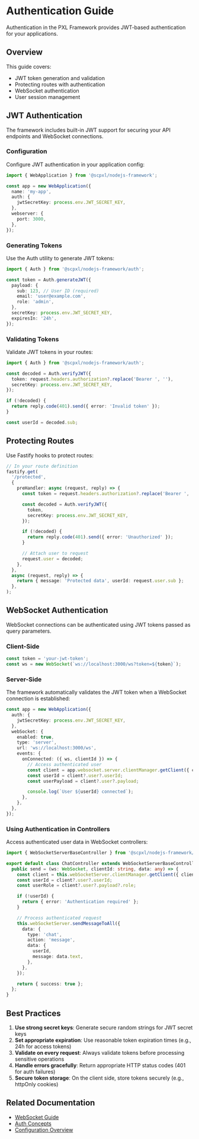 # Authentication Guide

Authentication in the PXL Framework provides JWT-based authentication for your applications.

## Overview

This guide covers:

- JWT token generation and validation
- Protecting routes with authentication
- WebSocket authentication
- User session management

## JWT Authentication

The framework includes built-in JWT support for securing your API endpoints and WebSocket connections.

### Configuration

Configure JWT authentication in your application config:

```typescript
import { WebApplication } from '@scpxl/nodejs-framework';

const app = new WebApplication({
  name: 'my-app',
  auth: {
    jwtSecretKey: process.env.JWT_SECRET_KEY,
  },
  webserver: {
    port: 3000,
  },
});
```

### Generating Tokens

Use the Auth utility to generate JWT tokens:

```typescript
import { Auth } from '@scpxl/nodejs-framework/auth';

const token = Auth.generateJWT({
  payload: {
    sub: 123, // User ID (required)
    email: 'user@example.com',
    role: 'admin',
  },
  secretKey: process.env.JWT_SECRET_KEY,
  expiresIn: '24h',
});
```

### Validating Tokens

Validate JWT tokens in your routes:

```typescript
import { Auth } from '@scpxl/nodejs-framework/auth';

const decoded = Auth.verifyJWT({
  token: request.headers.authorization?.replace('Bearer ', ''),
  secretKey: process.env.JWT_SECRET_KEY,
});

if (!decoded) {
  return reply.code(401).send({ error: 'Invalid token' });
}

const userId = decoded.sub;
```

## Protecting Routes

Use Fastify hooks to protect routes:

```typescript
// In your route definition
fastify.get(
  '/protected',
  {
    preHandler: async (request, reply) => {
      const token = request.headers.authorization?.replace('Bearer ', '');

      const decoded = Auth.verifyJWT({
        token,
        secretKey: process.env.JWT_SECRET_KEY,
      });

      if (!decoded) {
        return reply.code(401).send({ error: 'Unauthorized' });
      }

      // Attach user to request
      request.user = decoded;
    },
  },
  async (request, reply) => {
    return { message: 'Protected data', userId: request.user.sub };
  },
);
```

## WebSocket Authentication

WebSocket connections can be authenticated using JWT tokens passed as query parameters.

### Client-Side

```typescript
const token = 'your-jwt-token';
const ws = new WebSocket(`ws://localhost:3000/ws?token=${token}`);
```

### Server-Side

The framework automatically validates the JWT token when a WebSocket connection is established:

```typescript
const app = new WebApplication({
  auth: {
    jwtSecretKey: process.env.JWT_SECRET_KEY,
  },
  webSocket: {
    enabled: true,
    type: 'server',
    url: 'ws://localhost:3000/ws',
    events: {
      onConnected: ({ ws, clientId }) => {
        // Access authenticated user
        const client = app.websocket.server.clientManager.getClient({ clientId });
        const userId = client?.user?.userId;
        const userPayload = client?.user?.payload;

        console.log(`User ${userId} connected`);
      },
    },
  },
});
```

### Using Authentication in Controllers

Access authenticated user data in WebSocket controllers:

```typescript
import { WebSocketServerBaseController } from '@scpxl/nodejs-framework/websocket';

export default class ChatController extends WebSocketServerBaseController {
  public send = (ws: WebSocket, clientId: string, data: any) => {
    const client = this.webSocketServer.clientManager.getClient({ clientId });
    const userId = client?.user?.userId;
    const userRole = client?.user?.payload?.role;

    if (!userId) {
      return { error: 'Authentication required' };
    }

    // Process authenticated request
    this.webSocketServer.sendMessageToAll({
      data: {
        type: 'chat',
        action: 'message',
        data: {
          userId,
          message: data.text,
        },
      },
    });

    return { success: true };
  };
}
```

## Best Practices

1. **Use strong secret keys**: Generate secure random strings for JWT secret keys
2. **Set appropriate expiration**: Use reasonable token expiration times (e.g., 24h for access tokens)
3. **Validate on every request**: Always validate tokens before processing sensitive operations
4. **Handle errors gracefully**: Return appropriate HTTP status codes (401 for auth failures)
5. **Secure token storage**: On the client side, store tokens securely (e.g., httpOnly cookies)

## Related Documentation

- [WebSocket Guide](./websocket.md)
- [Auth Concepts](../concepts/auth.md)
- [Configuration Overview](./configuration.md)
